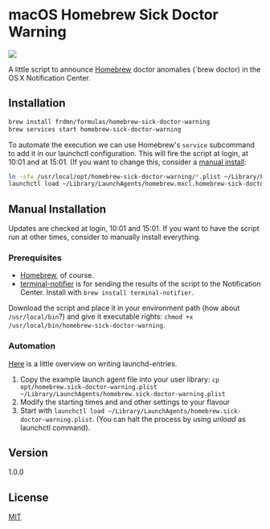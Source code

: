 # macOS Homebrew Sick Doctor Warning

![](http://i.imgur.com/pZLsdHI.png)

A little script to announce [Homebrew](http://brew.sh/) doctor anomalies (`brew doctor) in the OS&thinsp;X Notification Center.

## Installation

```bash
brew install frdmn/formulas/homebrew-sick-doctor-warning
brew services start homebrew-sick-doctor-warning
```

To automate the execution we can use Homebrew's `service` subcommand to add it in our launchctl configuration. This will fire the script at login, at 10:01 and at 15:01. (If you want to change this, consider a [manual install](#user-content-manual-installation):

```bash
ln -sfv /usr/local/opt/homebrew-sick-doctor-warning/*.plist ~/Library/LaunchAgents
launchctl load ~/Library/LaunchAgents/homebrew.mxcl.homebrew-sick-doctor-warning.plist
```

## Manual Installation

Updates are checked at login, 10:01 and 15:01. If you want to have the script run at other times, consider to manually install everything.

### Prerequisites

- [Homebrew](http://brew.sh/), of course.
- [terminal-notifier](https://github.com/alloy/terminal-notifier) is for sending the results of the script to the Notification Center.
Install with `brew install terminal-notifier`.

Download the script and place it in your environment path (how about `/usr/local/bin`?) and give it executable rights: `chmod +x /usr/local/bin/homebrew-sick-doctor-warning`.

### Automation

[Here](http://alvinalexander.com/mac-os-x/mac-osx-startup-crontab-launchd-jobs) is a little overview on writing launchd-entries.

1. Copy the example launch agent file into your user library: `cp opt/homebrew.sick-doctor-warning.plist ~/Library/LaunchAgents/homebrew.sick-doctor-warning.plist`
2. Modify the starting times and and other settings to your flavour
3. Start with `launchctl load ~/Library/LaunchAgents/homebrew.sick-doctor-warning.plist`. (You can halt the process by using _unload_ as launchctl command).

## Version

1.0.0

## License

[MIT](LICENSE)
